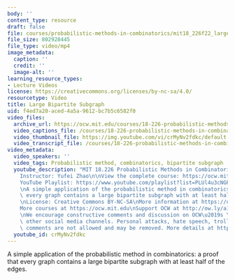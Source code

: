 ```yaml
---
body: ''
content_type: resource
draft: false
file: courses/probabilistic-methods-in-combinatorics/mit18_226f22_large_bipartite_subgraph_360p.mp4
file_size: 802928445
file_type: video/mp4
image_metadata:
  caption: ''
  credit: ''
  image-alt: ''
learning_resource_types:
- Lecture Videos
license: https://creativecommons.org/licenses/by-nc-sa/4.0/
resourcetype: Video
title: Large Bipartite Subgraph
uid: f4ed7a20-aced-4a5a-9612-bc7b5c6582f0
video_files:
  archive_url: https://ocw.mit.edu/courses/18-226-probabilistic-methods-in-combinatorics-fall-2022/mit18_226f22_large_bipartite_subgraph_360p.mp4
  video_captions_file: /courses/18-226-probabilistic-methods-in-combinatorics-fall-2022/1Ty479DluaQn8uEmU8AxmXCUuuag1Wygu_transcript.webvtt
  video_thumbnail_file: https://img.youtube.com/vi/crMyNv2fdkc/default.jpg
  video_transcript_file: /courses/18-226-probabilistic-methods-in-combinatorics-fall-2022/1Ty479DluaQn8uEmU8AxmXCUuuag1Wygu_transcript.pdf
video_metadata:
  video_speakers: ''
  video_tags: Probabilistic method, combinatorics, bipartite subgraph
  youtube_description: "MIT 18.226 Probabilistic Methods in Combinatorics, Fall 2024\n\
    Instructor: Yufei Zhao\n\nView the complete course: https://ocw.mit.edu/courses/18-226-probabilistic-methods-in-combinatorics-fall-2022/\n\
    YouTube Playlist: https://www.youtube.com/playlist?list=PLUl4u3cNGP61cYB5ymvFiEbIb-wWHfaqO\n\
    \nA simple application of the probabilistic method in combinatorics: a proof that\
    \ every graph contains a large bipartite subgraph with at least half of the edges.\n\
    \nLicense: Creative Commons BY-NC-SA\nMore information at https://ocw.mit.edu/terms\n\
    More courses at https://ocw.mit.edu\nSupport OCW at http://ow.ly/a1If50zVRlQ\n\
    \nWe encourage constructive comments and discussion on OCW\u2019s YouTube and\
    \ other social media channels. Personal attacks, hate speech, trolling, and inappropriate\
    \ comments are not allowed and may be removed. More details at https://ocw.mit.edu/comments."
  youtube_id: crMyNv2fdkc
---
```

A simple application of the probabilistic method in combinatorics: a proof that every graph contains a large bipartite subgraph with at least half of the edges.